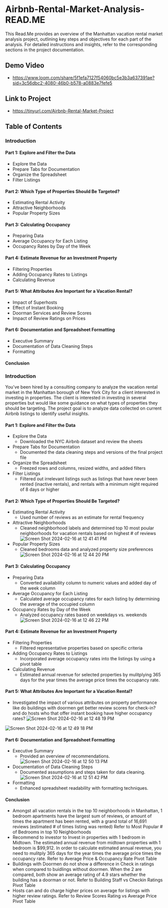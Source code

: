 # Airbnb-Rental-Market-Analysis-READ.ME
This Read.Me provides an overview of the Manhattan vacation rental market analysis project, outlining key steps and objectives for each part of the analysis. For detailed instructions and insights, refer to the corresponding sections in the project documentation.

## Demo Video
* https://www.loom.com/share/5f1efa7127f54060bc5e3b3a637391ae?sid=3c56dbc2-4080-46b0-b578-a0883e7fefe5

## Link to Project
* https://tinyurl.com/Airbnb-Rental-Market-Project

## Table of Contents
### Introduction

#### Part 1: Explore and Filter the Data
* Explore the Data
* Prepare Tabs for Documentation
* Organize the Spreadsheet
* Filter Listings

#### Part 2: Which Type of Properties Should Be Targeted?
* Estimating Rental Activity
* Attractive Neighborhoods
* Popular Property Sizes
  
#### Part 3: Calculating Occupancy
* Preparing Data
* Average Occupancy for Each Listing
* Occupancy Rates by Day of the Week
  
#### Part 4: Estimate Revenue for an Investment Property
* Filtering Properties
* Adding Occupancy Rates to Listings
* Calculating Revenue

#### Part 5: What Attributes Are Important for a Vacation Rental?
* Impact of Superhosts
* Effect of Instant Booking
* Doorman Services and Review Scores
* Impact of Review Ratings on Prices

#### Part 6: Documentation and Spreadsheet Formatting
* Executive Summary
* Documentation of Data Cleaning Steps
* Formatting

#### Conclusion



### Introduction
You’ve been hired by a consulting company to analyze the vacation rental market in the Manhattan borough of New York City for a client interested in investing in properties. The client is interested in investing in several properties but would like some guidance on what types of properties they should be targeting. The project goal is to analyze data collected on current Airbnb listings to identify useful insights.

#### Part 1: Explore and Filter the Data
* Explore the Data
  * Downloaded the NYC Airbnb dataset and review the sheets
* Prepare Tabs for Documentation
  * Documented the data cleaning steps and versions of the final project file
* Organize the Spreadsheet
  * Freezed rows and columns, resized widths, and added filters
* Filter Listings
  * Filtered out irrelevant listings such as listings that have never been rented (inactive rentals), and rentals with a minimum night required of 8 days or higher
  
#### Part 2: Which Type of Properties Should Be Targeted?
* Estimating Rental Activity
  * Used number of reviews as an estimate for rental frequency
* Attractive Neighborhoods
  * Cleaned neighborhood labels and determined top 10 most poular neighborhoods for vacation rentals based on highest # of reviews
![Screen Shot 2024-02-16 at 12 41 41 PM](https://github.com/Robblodo11/Airbnb-Rental-Marker-Analysis-READ.ME/assets/153016872/2da909ae-b808-4750-bec6-e193ae75be17)
* Popular Property Sizes
  * Cleaned bedrooms data and analyzed property size preferences
![Screen Shot 2024-02-16 at 12 44 20 PM](https://github.com/Robblodo11/Airbnb-Rental-Marker-Analysis-READ.ME/assets/153016872/1a30b175-31e5-4f8a-a5ae-3c7cc9a99c93)
#### Part 3: Calculating Occupancy
* Preparing Data
  * Converted availability column to numeric values and added day of the week column
* Average Occupancy for Each Listing
  * Calculated average occupancy rates for each listing by determining the average of the occupied column
* Occupancy Rates by Day of the Week
  * Analyzed occupancy rates based on weekdays vs. weekends
![Screen Shot 2024-02-16 at 12 46 22 PM](https://github.com/Robblodo11/Airbnb-Rental-Marker-Analysis-READ.ME/assets/153016872/94b7124e-b403-4f7d-ba46-3aeea73e7955)
#### Part 4: Estimate Revenue for an Investment Property
* Filtering Properties
  * Filtered representative properties based on specific criteria
* Adding Occupancy Rates to Listings
  * Incorporated average occupancy rates into the listings by using a pivot table
* Calculating Revenue
  * Estimated annual revenue for selected properties by mulitplying 365 days for the year times the average price times the occupancy rate.

#### Part 5: What Attributes Are Important for a Vacation Rental?
* Investigated the impact of various attributes on property performance like do buildings with doormen get better review scores for check-in? and do hosts who that offer instant booking have higher occupancy rates?
![Screen Shot 2024-02-16 at 12 48 19 PM](https://github.com/Robblodo11/Airbnb-Rental-Marker-Analysis-READ.ME/assets/153016872/390be496-cf1f-4476-a1e6-f54786e43668)

![Screen Shot 2024-02-16 at 12 49 18 PM](https://github.com/Robblodo11/Airbnb-Rental-Marker-Analysis-READ.ME/assets/153016872/2f5981b5-775d-4d3e-b0a0-4602a7f3f2a6)
#### Part 6: Documentation and Spreadsheet Formatting
* Executive Summary
  * Provided an overview of recommendations.
![Screen Shot 2024-02-16 at 12 50 13 PM](https://github.com/Robblodo11/Airbnb-Rental-Marker-Analysis-READ.ME/assets/153016872/835978d1-c92d-4715-bbef-5e6de71c85c1) 
* Documentation of Data Cleaning Steps
  * Documented assumptions and steps taken for data cleaning.
![Screen Shot 2024-02-16 at 12 51 42 PM](https://github.com/Robblodo11/Airbnb-Rental-Marker-Analysis-READ.ME/assets/153016872/d0464a9b-ed0f-4a0e-851f-b78b55458b67)
* Formatting
  * Enhanced spreadsheet readability with formatting techniques.
#### Conclusion
* Amongst all vacation rentals in the top 10 neighborhoods in Manhattan, 1 bedroom apartments have the largest sum of reviews, or amount of times the apartment has been rented, with a grand total of 16,691 reviews (estimated # of times listing was rented) Refer to Most Popular # of Bedrooms in top 10 Neighborhoods
* Recommend to investor to Invest in properties with 1 bedroom in Midtown. The estimated annual revenue from midtown properties with 1 bedroom is $99,912. In order to calculate estimated annual revenue, you need to mulitply 365 days for the year times the average price times the occupancy rate. Refer to Average Price & Occupancy Rate Pivot Table
* Buildings with Doormen do not show a difference in Check in ratings when compared to buidlings without doormen. When the 2 are compared, both show an average rating of 4.9 stars whether the building has a doorman or not. Refer to Building Staff vs Checkin Ratings Pivot Table
* Hosts can and do charge higher prices on average for listings with higher review ratings. Refer to Review Scores Rating vs Average Price Pivot Table




